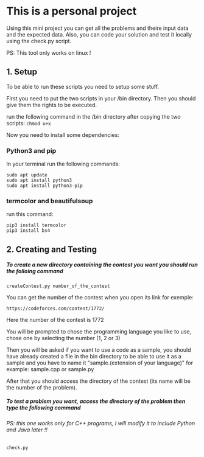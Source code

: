 # This is a personal project 

Using this mini project you can get all the problems and theire input data and the expected data.
Also, you can code your solution and test it locally using the check.py script.

PS: This tool only works on linux !

## 1. Setup

To be able to run these scripts you need to setup some stuff.

First you need to put the two scripts in your /bin directory.
Then you should give them the rights to be executed.

run the following command in the /bin directory after copying the two scripts:
`chmod u+x`

Now you need to install some dependencies:

### Python3 and pip

In your terminal run the following commands:

``` 
sudo apt update 
sudo apt install python3 
sudo apt install python3-pip 
```

### termcolor and beautifulsoup

run this command:

```
pip3 install termcolor
pip3 install bs4 
```


## 2. Creating and Testing 

##### To create a new directory containing the contest you want you should run the folloing command

`createContest.py number_of_the_contest `

You can get the number of the contest when you open its link for exemple:

` https://codeforces.com/contest/1772/ `

Here the number of the contest is 1772

You will be prompted to chose the programming language you like to use, chose one by selecting the number (1, 2 or 3)

Then you will be asked if you want to use a code as a sample, you should have already created a file in the bin directory to be able to use it as a sample and you have to name it "sample.(extension of your language)" for example: sample.cpp or sample.py

After that you should access the directory of the contest (its name will be the number of the problem).

##### To test a problem you want, access the directory of the problem then type the following command

###### PS: this one works only for C++ programs, I will modify it to include Python and Java later !!

` check.py `

